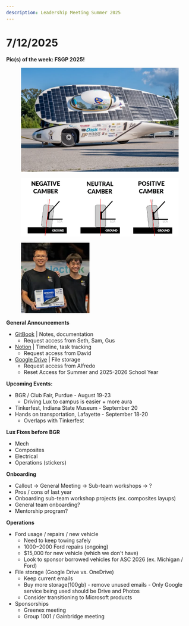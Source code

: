 ```yaml
---
description: Leadership Meeting Summer 2025
---
```


# 7/12/2025

**Pic(s) of the week: FSGP 2025!**

<figure><img src="../.gitbook/assets/image (1).png" alt=""><figcaption></figcaption></figure>

<figure><img src="../.gitbook/assets/image (3).png" alt=""><figcaption></figcaption></figure>

<div align="left"><figure><img src="../.gitbook/assets/image (5).png" alt="" width="184"><figcaption></figcaption></figure></div>



**General Announcements**

* [GitBook](https://app.gitbook.com/o/VgqQpOyMtIqpSG170vlO/s/UuRMvpyeM6qdlkjmzeYV/) | Notes, documentation
  * Request access from Seth, Sam, Gus
* [Notion](https://www.notion.so/1e769fc04635804cbf0dc10664dbc7b6?v=1e769fc04635808ab9b1000c6272e030) | Timeline, task tracking
  * Request access from David
* [Google Drive](https://drive.google.com/drive/folders/0AKxDeNG8SvqIUk9PVA) | File storage
  * Request access from Alfredo
  * Reset Access for Summer and 2025-2026 School Year



**Upcoming Events:**

* BGR / Club Fair, Purdue - August 19-23
  * Driving Lux to campus is easier + more aura
* Tinkerfest, Indiana State Museum - September 20
* Hands on transportation, Lafayette - September 18-20
  * Overlaps with Tinkerfest



**Lux Fixes before BGR**

* Mech
* Composites
* Electrical
* Operations (stickers)



**Onboarding**

* Callout -> General Meeting -> Sub-team workshops -> ?
* Pros / cons of last year
* Onboarding sub-team workshop projects (ex. composites layups)
* General team onboarding?
* Mentorship program?



**Operations**

* Ford usage / repairs / new vehicle
  * Need to keep towing safely
  * $1000-$2000 Ford repairs (ongoing)
  * $15,000 for new vehicle (which we don't have)
  * Look to sponsor borrowed vehicles for ASC 2026 (ex. Michigan / Ford)
* File storage (Google Drive vs. OneDrive)
  * Keep current emails
  * Buy more storage(100gb) - remove unused emails - Only Google service being used should be Drive and Photos
  * Consider transitioning to Microsoft products
* Sponsorships
  * Greenex meeting
  * Group 1001 / Gainbridge meeting











